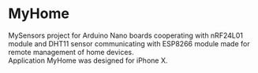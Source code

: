 # MyHome
MySensors project for Arduino Nano boards cooperating with nRF24L01 module and DHT11 sensor communicating with ESP8266 module
made for remote management of home devices. <br/>
Application MyHome was designed for iPhone X.
